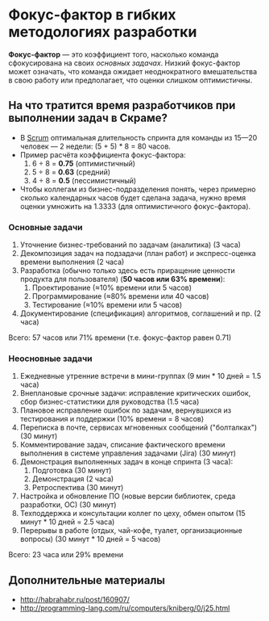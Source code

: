 # Фокус-фактор в гибких методологиях разработки

**Фокус-фактор** — это коэффициент того, насколько команда сфокусирована на своих _основных задачах_. 
Низкий фокус-фактор может означать, что команда ожидает неоднократного вмешательства в свою работу или предполагает, что оценки слишком оптимистичны.

## На что тратится время разработчиков при выполнении задач в Скраме?

* В [Scrum](https://ru.wikipedia.org/wiki/Scrum) оптимальная длительность спринта для команды из 15—20 человек — 2 недели: (5 + 5) \* 8 = 80 часов.
* Пример расчёта коэффициента фокус-фактора: 
  1. 6 ÷ 8 = **0.75** (оптимистичный)
  1. 5 ÷ 8 = **0.63** (средний)
  1. 4 ÷ 8 = **0.5** (пессимистичный)
* Чтобы коллегам из бизнес-подразделения понять, через примерно сколько календарных часов будет сделана задача, нужно время оценки умножить на 1.3333 (для оптимистичного фокус-фактора).

### Основные задачи

1. Уточнение бизнес-требований по задачам (аналитика) (3 часа)
1. Декомпозиция задач на подзадачи (план работ) и экспресс-оценка времени выполнения (2 часа)
1. Разработка (обычно только здесь есть приращение ценности продукта для пользователя) (**50 часов или 63% времени**):
   1. Проектирование (≈10% времени или 5 часов)
   1. Программирование (≈80% времени или 40 часов)
   1. Тестирование (≈10% времени или 5 часов)
1. Документирование (спецификация) алгоритмов, соглашений и пр. (2 часа)

Всего: 57 часов или 71% времени (т.е. фокус-фактор равен 0.71)

### Неосновные задачи

1. Ежедневные утренние встречи в мини-группах (9 мин * 10 дней = 1.5 часа)
1. Внеплановые срочные задачи: исправление критических ошибок, сбор бизнес-статистики для руководства (1.5 часа)
1. Плановое исправление ошибок по задачам, вернувшихся из тестирования и поддержки (10% времени = 8 часов)
1. Переписка в почте, сервисах мгновенных сообщений ("болталках") (30 минут)
1. Комментирование задач, списание фактического времени выполнения в системе управления задачами (Jira) (30 минут)
1. Демонстрация выполненных задач в конце спринта (3 часа):
   1. Подготовка (30 минут)
   1. Демонстрация (2 часа)
   1. Ретроспектива (30 минут)
1. Настройка и обновление ПО (новые версии библиотек, среда разработки, ОС) (30 минут)
1. Техподдержка и консультации коллег по цеху, обмен опытом (15 минут * 10 дней = 2.5 часа)
1. Перерывы в работе (отдых, чай-кофе, туалет, организационные вопросы) (30 минут * 10 дней = 5 часов)

Всего: 23 часа или 29% времени

## Дополнительные материалы
* http://habrahabr.ru/post/160907/
* http://programming-lang.com/ru/computers/kniberg/0/j25.html
